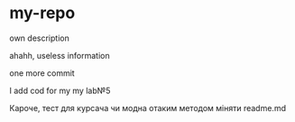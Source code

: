 # my-repo

own description

ahahh, useless information

one more commit

I add cod for my my lab№5


Кароче, тест для курсача чи модна отаким методом міняти readme.md
